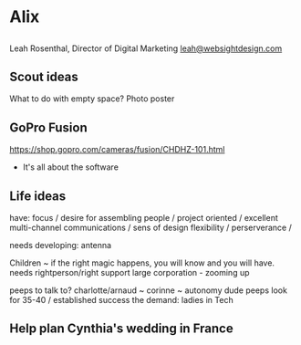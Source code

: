 

# Alix



##

Leah Rosenthal, Director of Digital Marketing
leah@websightdesign.com

## Scout ideas

What to do with empty space?
Photo poster


## GoPro Fusion
https://shop.gopro.com/cameras/fusion/CHDHZ-101.html
* It's all about the software

## Life ideas
have:
focus / desire for assembling people / project oriented / excellent multi-channel communications / sens of design
flexibility / perserverance /

needs developing: antenna

Children ~ if the right magic happens, you will know and you will have. needs rightperson/right support
large corporation - zooming up

peeps to talk to?  charlotte/arnaud ~ corinne ~ autonomy dude
peeps look for 35-40 / established success
the demand: ladies in Tech



## Help plan Cynthia's wedding in France